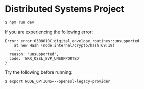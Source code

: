 # Distributed Systems Project

```bash
$ npm run dev
```

If you are experiencing the following error:

```
Error: error:0308010C:digital envelope routines::unsupported
    at new Hash (node:internal/crypto/hash:69:19)
    ...
  reason: 'unsupported',
  code: 'ERR_OSSL_EVP_UNSUPPORTED'
}
```

Try the following before running:
```bash
$ export NODE_OPTIONS=--openssl-legacy-provider
```
